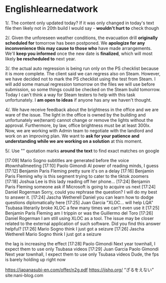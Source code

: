 # Englishlearnedatwork

1/. The content only updated today? If it was only changed in today's text file then likely not in 20th build I would say - **wouldn't hurt to** check though

2/. Given the unforeseen weather conditions, the evacuation drill **originally scheduled for** tomorrow has been postponed.
We **apologize for any inconvenience this may cause to those who** have made arrangements.
We'll **keep you informed** once the new date is **finalized**, which will most likely **be rescheduled to** next year.

3/. the actual auto regression is being run only on the PS checklist because it is more complete. The client said we can regress also on Steam. However, we have decided not to mark the PS checklist using the test from Steam.
I will add some manual regression tomorrow on the files we will use before submission, so some things could be checked on the Steam build tomorrow.
Today I can't think a way for Steam testers to help with this task unfortunately. I **am open to ideas** if anyone has any we haven't thought.

4/. We have receive feedback about the brightness in the office and we are ware of the issue.
The light in the office is owned by the building and unfortunately we(tenant) cannot change or remove the lights without the approval.
Furthermore, by law, office brightness must be at least 300lx.
Now, we are working with Admin team to negotiate with the landlord and work on an improving plan.
We want to **ask for your patience and understanding while we are working on a solution** at this moment.
 
5/. Use "" quotation marks **around the text** to find exact matches on google

[17:09] Mario Sogno
subtitles are generated before the voice  #townhallmeeting
[17:10] Paolo Gimondi
AI power of reading minds, I guess
[17:12] Benjamin Paris Fleming
pretty sure it's on a delay
[17:16] Benjamin Paris Fleming
why is this segment trying to cater to the tiktok zoomers
[17:18] Joshua Lee
is this lady reading off her phone...
[17:24] Benjamin Paris Fleming
someone ask if Microsoft is going to acquire us next
[17:24] Daniel Rogerman
Sorry, could you rephrase the question? I will do my best to answer it.
[17:24] Jascha Wetherell
Daniel you can learn how to dodge questions diplomatically here
[17:25] Juan Garcia
"XLOC... will help LQA"
Tsubasa literarily broke XLOC a few many times we can't even use it
[17:25] Benjamin Paris Fleming
am I trippin or was the Guillermo del Toro
[17:26] Daniel Rogerman
I am still using XLOC as a tool. The issue may be closer related to the external application of such software.
Did you find this answer helpful?
[17:26] Mario Sogno
think I just got a seizure
[17:26] Jascha Wetherell
Mario Sogno
think I just got a seizure

the lag is increasing the effect
[17:28] Paolo Gimondi
Next year townhall, I expect them to use only Tsubasa videos
[17:29] Juan Garcia
Paolo Gimondi
Next year townhall, I expect them to use only Tsubasa videos
Dude, the fps is barely holding up right now


https://japanasubi-en.com/offer/n2g.pdf
https://jisho.org/
“ざるをえない”  site:nani-blog.com
